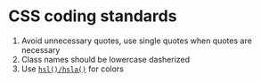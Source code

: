 # CSS coding standards

1. Avoid unnecessary quotes, use single quotes when quotes are necessary
1. Class names should be lowercase dasherized
1. Use [`hsl()/hsla()`](http://devdocs.io/css/color_value#hsla()) for colors
